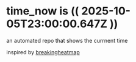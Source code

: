 # time_now is (( 2025-10-05T23:00:00.647Z ))

an automated repo that shows the currnent time

inspired by [breakingheatmap](https://github.com/breakingheatmap/breakingheatmap)